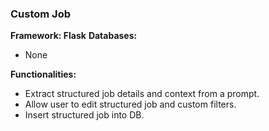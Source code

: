 ### Custom Job

**Framework: Flask**
**Databases:**
- None

**Functionalities:**
- Extract structured job details and context from a prompt.
- Allow user to edit structured job and custom filters.
- Insert structured job into DB.
